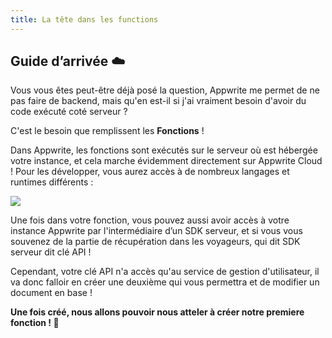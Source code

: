 ```yaml
---
title: La tête dans les functions
---
```


<Documentation link="https://appwrite.io/docs/products/functions"></Documentation>

<Hero
    title="La tête dans les functions ! ☁️"
    image="/assets/workshop/functions/clouds.jpeg"
description="Après un long voyage, nous voici enfin arrivé dans les nuages ! Ici, c’est le domaine des Fonctions. Quand
tous les services d’Appwrite ne suffisent plus, que nous avons besoin de réagir à ce qui se passe dans notre instance,
ces petits bouts de code vous nous permettre d’utiliser le serveur !"
/>

## **Guide d’arrivée** ☁️

Vous vous êtes peut-être déjà posé la question, Appwrite me permet de ne pas faire de backend, mais qu'en est-il si j'ai
vraiment besoin d'avoir du code exécuté coté serveur ?

C'est le besoin que remplissent les **Fonctions** !

Dans Appwrite, les fonctions sont exécutés sur le serveur où est hébergée votre instance, et cela marche évidemment
directement sur Appwrite Cloud ! Pour les développer, vous aurez accès à de nombreux langages et runtimes différents :

<Image src="/assets/workshop/functions/runtime.png" imageAlt="Liste des runtimes Appwrite" ></Image>

Une fois dans votre fonction, vous pouvez aussi avoir accès à votre instance Appwrite par l'intermédiaire d’un SDK
serveur, et si vous vous souvenez de la partie de récupération dans les voyageurs, qui dit SDK serveur dit clé API !

Cependant, votre clé API n'a accès qu'au service de gestion d'utilisateur, il va donc falloir en créer une deuxième qui
vous permettra et de modifier un document en base !

**Une fois créé, nous allons pouvoir nous atteler à créer notre premiere fonction ! 🔨**
